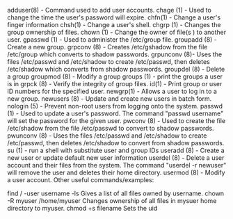 adduser(8) - Command used to add user accounts.
chage (1) - Used to change the time the user's password will expire.
chfn(1) - Change a user's finger information
chsh(1) - Change a user's shell.
chgrp (1) - Changes the group ownership of files.
chown (1) - Change the owner of file(s ) to another user.
gpasswd (1) - Used to administer the /etc/group file.
groupadd (8) - Create a new group.
grpconv (8) - Creates /etc/gshadow from the file /etc/group which converts to shadow passwords.
grpunconv (8)- Uses the files /etc/passwd and /etc/shadow to create /etc/passwd, then deletes /etc/shadow which converts from shadow passwords.
groupdel (8) - Delete a group
groupmod (8) - Modify a group
groups (1) - print the groups a user is in
grpck (8) - Verify the integrity of group files.
id(1) - Print group or user ID numbers for the specified user.
newgrp(1) - Allows a user to log in to a new group.
newusers (8) - Update and create new users in batch form.
nologin (5) - Prevent non-root users from logging onto the system.
passwd (1) - Used to update a user's password. The command "passwd username" will set the password for the given user.
pwconv (8) - Used to create the file /etc/shadow from the file /etc/passwd to convert to shadow passwords.
pwunconv (8) - Uses the files /etc/passwd and /etc/shadow to create /etc/passwd, then deletes /etc/shadow to convert from shadow passwords.
su (1) - run a shell with substitute user and group IDs
useradd (8) - Create a new user or update default new user information
userdel (8) - Delete a user account and their files from the system. The command "userdel -r newuser" will remove the user and deletes their home directory.
usermod (8) - Modify a user account.
Other useful commands/examples:

find / -user username -ls		Gives a list of all files owned by username.
chown -R myuser /home/myuser		Changes ownership of all files in mysuer home directory to myuser.
chmod +s filename		Sets the uid